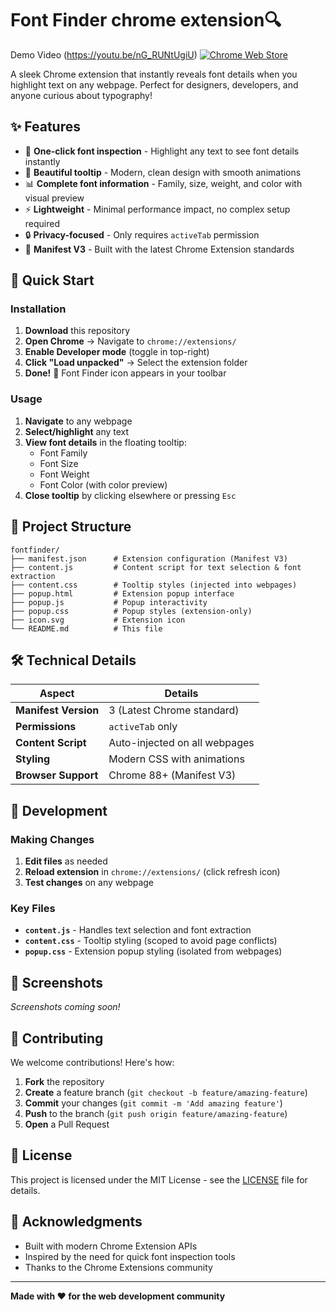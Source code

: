 # Font Finder chrome extension🔍

Demo Video (https://youtu.be/nG_RUNtUgiU)
[![Chrome Web Store](https://img.shields.io/badge/Chrome%20Extension-Manifest%20V3-blue?logo=google-chrome)](https://chrome.google.com/webstore)


A sleek Chrome extension that instantly reveals font details when you highlight text on any webpage. Perfect for designers, developers, and anyone curious about typography!

## ✨ Features

- 🎯 **One-click font inspection** - Highlight any text to see font details instantly
- 🎨 **Beautiful tooltip** - Modern, clean design with smooth animations
- 📊 **Complete font information** - Family, size, weight, and color with visual preview
- ⚡ **Lightweight** - Minimal performance impact, no complex setup required
- 🔒 **Privacy-focused** - Only requires `activeTab` permission
- 🚀 **Manifest V3** - Built with the latest Chrome Extension standards

## 🚀 Quick Start

### Installation

1. **Download** this repository
2. **Open Chrome** → Navigate to `chrome://extensions/`
3. **Enable Developer mode** (toggle in top-right)
4. **Click "Load unpacked"** → Select the extension folder
5. **Done!** 🎉 Font Finder icon appears in your toolbar

### Usage

1. **Navigate** to any webpage
2. **Select/highlight** any text
3. **View font details** in the floating tooltip:
   - Font Family
   - Font Size  
   - Font Weight
   - Font Color (with color preview)
4. **Close tooltip** by clicking elsewhere or pressing `Esc`

## 📁 Project Structure

```
fontfinder/
├── manifest.json      # Extension configuration (Manifest V3)
├── content.js         # Content script for text selection & font extraction
├── content.css        # Tooltip styles (injected into webpages)
├── popup.html         # Extension popup interface
├── popup.js           # Popup interactivity
├── popup.css          # Popup styles (extension-only)
├── icon.svg           # Extension icon
└── README.md          # This file
```

## 🛠️ Technical Details

| Aspect | Details |
|--------|---------|
| **Manifest Version** | 3 (Latest Chrome standard) |
| **Permissions** | `activeTab` only |
| **Content Script** | Auto-injected on all webpages |
| **Styling** | Modern CSS with animations |
| **Browser Support** | Chrome 88+ (Manifest V3) |

## 🔧 Development

### Making Changes

1. **Edit files** as needed
2. **Reload extension** in `chrome://extensions/` (click refresh icon)
3. **Test changes** on any webpage

### Key Files

- **`content.js`** - Handles text selection and font extraction
- **`content.css`** - Tooltip styling (scoped to avoid page conflicts)
- **`popup.css`** - Extension popup styling (isolated from webpages)

## 🎨 Screenshots

*Screenshots coming soon!*

## 🤝 Contributing

We welcome contributions! Here's how:

1. **Fork** the repository
2. **Create** a feature branch (`git checkout -b feature/amazing-feature`)
3. **Commit** your changes (`git commit -m 'Add amazing feature'`)
4. **Push** to the branch (`git push origin feature/amazing-feature`)
5. **Open** a Pull Request

## 📝 License

This project is licensed under the MIT License - see the [LICENSE](LICENSE) file for details.

## 🙏 Acknowledgments

- Built with modern Chrome Extension APIs
- Inspired by the need for quick font inspection tools
- Thanks to the Chrome Extensions community

---

**Made with ❤️ for the web development community**
